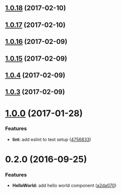 <a name="1.0.18"></a>
## [1.0.18](https://github.com/taoxiang1995/tao-components/compare/1.0.3...v1.0.18) (2017-02-10)



<a name="1.0.17"></a>
## [1.0.17](https://github.com/taoxiang1995/tao-components/compare/1.0.3...v1.0.17) (2017-02-10)



<a name="1.0.16"></a>
## [1.0.16](https://github.com/taoxiang1995/tao-components/compare/1.0.3...v1.0.16) (2017-02-09)



<a name="1.0.15"></a>
## [1.0.15](https://github.com/taoxiang1995/tao-components/compare/1.0.3...v1.0.15) (2017-02-09)



<a name="1.0.4"></a>

## [1.0.4](https://github.com/taoxiang1995/tao-components/compare/1.0.1...v1.0.4) (2017-02-09)



<a name="1.0.3"></a>
## [1.0.3](https://github.com/taoxiang1995/tao-components/compare/1.0.1...v1.0.3) (2017-02-09)






<a name="1.0.0"></a>
# [1.0.0](https://github.com/reactstrap/component-template/compare/0.2.0...v1.0.0) (2017-01-28)


### Features

* **lint:** add eslint to test setup ([4756833](https://github.com/reactstrap/component-template/commit/4756833))



<a name="0.2.0"></a>
# 0.2.0 (2016-09-25)


### Features

* **HelloWorld:** add hello world component ([a2da070](https://github.com/reactstrap/component-template/commit/a2da070))



